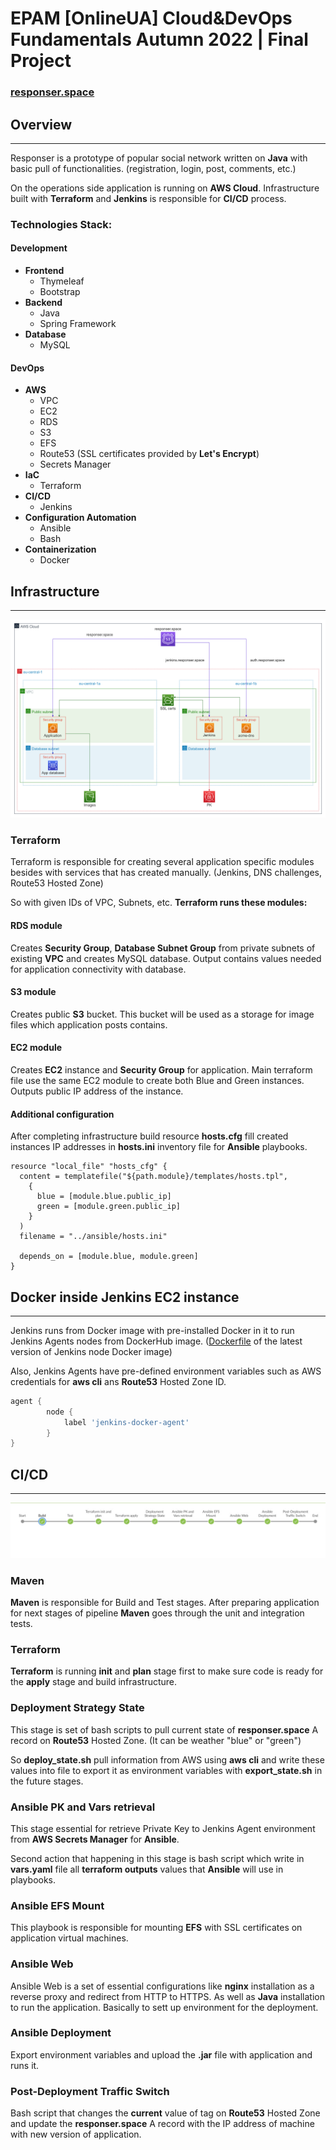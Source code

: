 # EPAM [OnlineUA] Cloud&DevOps Fundamentals Autumn 2022 | Final Project

### [responser.space](http://responser.space)

## Overview

---

Responser is a prototype of popular social network written on __Java__ with basic pull
of functionalities. (registration, login, post, comments, etc.)

On the operations side application is running on __AWS Cloud__. Infrastructure
built with __Terraform__ and __Jenkins__ is responsible for __CI/CD__
process.

### Technologies Stack:

#### Development

- __Frontend__
  - Thymeleaf
  - Bootstrap
- __Backend__
  - Java
  - Spring Framework
- __Database__
  - MySQL

#### DevOps

- __AWS__
  - VPC
  - EC2
  - RDS
  - S3
  - EFS
  - Route53 (SSL certificates provided by __Let's Encrypt__)
  - Secrets Manager
- __IaC__
  - Terraform
- __CI/CD__
  - Jenkins
- __Configuration Automation__
  - Ansible
  - Bash
- __Containerization__
  - Docker

## Infrastructure

---

![Infra Diagram](screenshots/infra_diagram.png)

### Terraform

Terraform is responsible for creating several application 
specific modules besides with services that has created
manually. (Jenkins, DNS challenges, Route53 Hosted Zone)

So with given IDs of VPC, Subnets, etc. __Terraform runs 
these modules:__

#### RDS module

Creates __Security Group__, __Database Subnet Group__ from private subnets of existing
__VPC__ and creates MySQL database. 
Output contains values needed for application 
connectivity with database.

#### S3 module

Creates public __S3__ bucket. This bucket will
be used as a storage for image files which application posts
contains.

#### EC2 module

Creates __EC2__ instance and __Security Group__ for application.
Main terraform file use the same EC2 module to create
both Blue and Green instances.
Outputs public IP address of the instance.

#### Additional configuration

After completing infrastructure build resource __hosts.cfg__
fill created instances IP addresses in __hosts.ini__ inventory file
for __Ansible__ playbooks.

``` HCL
resource "local_file" "hosts_cfg" {
  content = templatefile("${path.module}/templates/hosts.tpl",
    {
      blue = [module.blue.public_ip]
      green = [module.green.public_ip]
    }
  )
  filename = "../ansible/hosts.ini"

  depends_on = [module.blue, module.green]
}
```

## Docker inside Jenkins EC2 instance

---

Jenkins runs from Docker image with pre-installed Docker in it
to run Jenkins Agents nodes from DockerHub image. ([Dockerfile](Dockerfile) of the latest version of Jenkins node Docker image)

Also, Jenkins Agents have pre-defined environment variables
such as AWS credentials for __aws cli__ ans __Route53__ Hosted
Zone ID.

``` Groovy
agent {
        node {
            label 'jenkins-docker-agent'
        }
}
```


## CI/CD

---

![CI/CD diagram](screenshots/cicd_diagram.png)

### Maven

__Maven__ is responsible for Build and Test stages. After
preparing application for next stages of pipeline __Maven__ goes
through the unit and integration tests.

### Terraform

__Terraform__ is running __init__ and __plan__ stage first to 
make sure code is ready for the __apply__ stage and build
infrastructure.

### Deployment Strategy State

This stage is set of bash scripts to pull current state of 
__responser.space__ A record on __Route53__ Hosted Zone.
(It can be weather "blue" or "green")

So __deploy_state.sh__ pull information from AWS using __aws cli__
and write these values into file to export it as environment
variables with __export_state.sh__ in the future stages.

### Ansible PK and Vars retrieval

This stage essential for retrieve Private Key to Jenkins Agent
environment from __AWS Secrets Manager__ for __Ansible__.

Second action that happening in this stage is bash script
which write in __vars.yaml__ file all __terraform outputs__ values that __Ansible__
will use in playbooks.

### Ansible EFS Mount

This playbook is responsible for mounting __EFS__ with SSL
certificates on application virtual machines.

### Ansible Web

Ansible Web is a set of essential configurations like __nginx__
installation as a reverse proxy and redirect from HTTP to HTTPS.
As well as __Java__ installation to run the application.
Basically to sett up environment for the deployment.

### Ansible Deployment

Export environment variables and upload the __.jar__ file with
application and runs it.

### Post-Deployment Traffic Switch

Bash script that changes the __current__ value of tag on __Route53__
Hosted Zone and update the __responser.space__ A record with
the IP address of machine with new version of application.